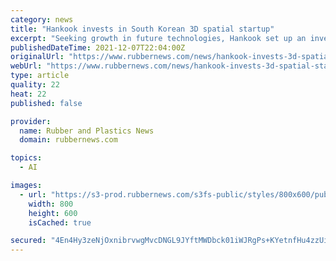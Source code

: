 ```yaml
---
category: news
title: "Hankook invests in South Korean 3D spatial startup"
excerpt: "Seeking growth in future technologies, Hankook set up an investment fund as part of a new business portfolio. The tire maker has selected a 3D spatial startup as its first investment."
publishedDateTime: 2021-12-07T22:04:00Z
originalUrl: "https://www.rubbernews.com/news/hankook-invests-3d-spatial-startup-mobiltech"
webUrl: "https://www.rubbernews.com/news/hankook-invests-3d-spatial-startup-mobiltech"
type: article
quality: 22
heat: 22
published: false

provider:
  name: Rubber and Plastics News
  domain: rubbernews.com

topics:
  - AI

images:
  - url: "https://s3-prod.rubbernews.com/s3fs-public/styles/800x600/public/tech_Perception_image-mobiltech-hankook-main_i.png"
    width: 800
    height: 600
    isCached: true

secured: "4En4Hy3zeNjOxnibrvwgMvcDNGL9JYftMWDbck01iWJRgPs+KYetnfHu4zzUilejAoWhzieyHEIziIa3ER15jnFMgtnDjXujL5j3pwxWBvYIFGzsSEhWWFmCawUo36MUu7acGTUrprPxCyJrAAmm3hEqdYFMwLOSzBk70w5UcXyVVqNKFRc05PwPdZkxLYZBc2RESO/23kEb4AzxKGlvrSuLc5YYSIas5wTOiWTPX/1DaI4sBMiQ9w4tdF5hNGHcqoOwaxlFPd4edK/JkniOi9X480fBesqYKuHAlSY8P/Jynh5GngA2f6CtD2yt8uLBDsiAnL/rKZ/JBcFKS2X74lRoQlFUl1DdqqDaelM+I1Q=;LfFbM4Tg+e1i5yHAdPao8Q=="
---
```


